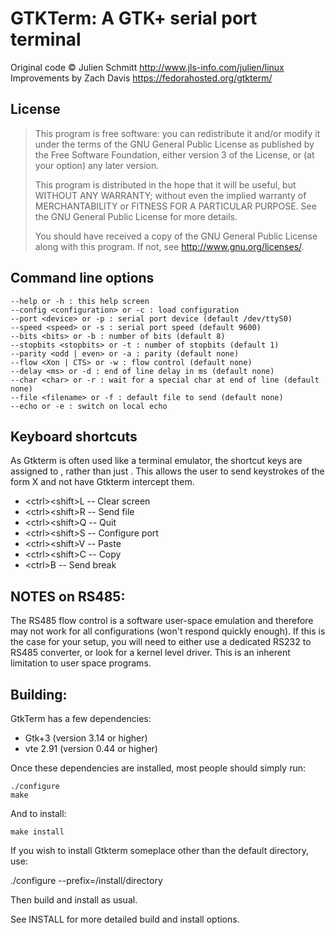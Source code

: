 # GTKTerm: A GTK+ serial port terminal

Original code &copy; Julien Schmitt <http://www.jls-info.com/julien/linux>
Improvements by Zach Davis <https://fedorahosted.org/gtkterm/>

## License

>    This program is free software: you can redistribute it and/or modify
>    it under the terms of the GNU General Public License as published by
>    the Free Software Foundation, either version 3 of the License, or
>    (at your option) any later version.
>
>    This program is distributed in the hope that it will be useful,
>    but WITHOUT ANY WARRANTY; without even the implied warranty of
>    MERCHANTABILITY or FITNESS FOR A PARTICULAR PURPOSE.  See the
>    GNU General Public License for more details.
>
>    You should have received a copy of the GNU General Public License
>    along with this program.  If not, see <http://www.gnu.org/licenses/>.


## Command line options
    --help or -h : this help screen
    --config <configuration> or -c : load configuration
    --port <device> or -p : serial port device (default /dev/ttyS0)
    --speed <speed> or -s : serial port speed (default 9600)
    --bits <bits> or -b : number of bits (default 8)
    --stopbits <stopbits> or -t : number of stopbits (default 1)
    --parity <odd | even> or -a : parity (default none)
    --flow <Xon | CTS> or -w : flow control (default none)
    --delay <ms> or -d : end of line delay in ms (default none)
    --char <char> or -r : wait for a special char at end of line (default none)
    --file <filename> or -f : default file to send (default none)
    --echo or -e : switch on local echo

## Keyboard shortcuts
As Gtkterm is often used like a terminal emulator,
the shortcut keys are assigned to <ctrl><shift>, rather than just
<ctrl>.  This allows the user to send keystrokes of the form <ctrl>X
and not have Gtkterm intercept them.

 * &lt;ctrl>&lt;shift>L -- Clear screen
 * &lt;ctrl>&lt;shift>R -- Send file
 * &lt;ctrl>&lt;shift>Q -- Quit
 * &lt;ctrl>&lt;shift>S -- Configure port
 * &lt;ctrl>&lt;shift>V -- Paste
 * &lt;ctrl>&lt;shift>C -- Copy
 * &lt;ctrl>B	 -- Send break

## NOTES on RS485:
The RS485 flow control is a software user-space emulation and therefore
may not work for all configurations (won't respond quickly enough).  If this is
the case for your setup, you will need to either use a dedicated RS232 to 
RS485 converter, or look for a kernel level driver.  This is an inherent 
limitation to user space programs.


## Building:
GtkTerm has a few dependencies:

  * Gtk+3 (version 3.14 or higher)
  * vte 2.91 (version 0.44 or higher)

Once these dependencies are installed, most people should simply run:

    ./configure
    make

And to install:

    make install

If you wish to install Gtkterm someplace other than the default directory, use:

   ./configure --prefix=/install/directory

Then build and install as usual.

See INSTALL for more detailed build and install options.

